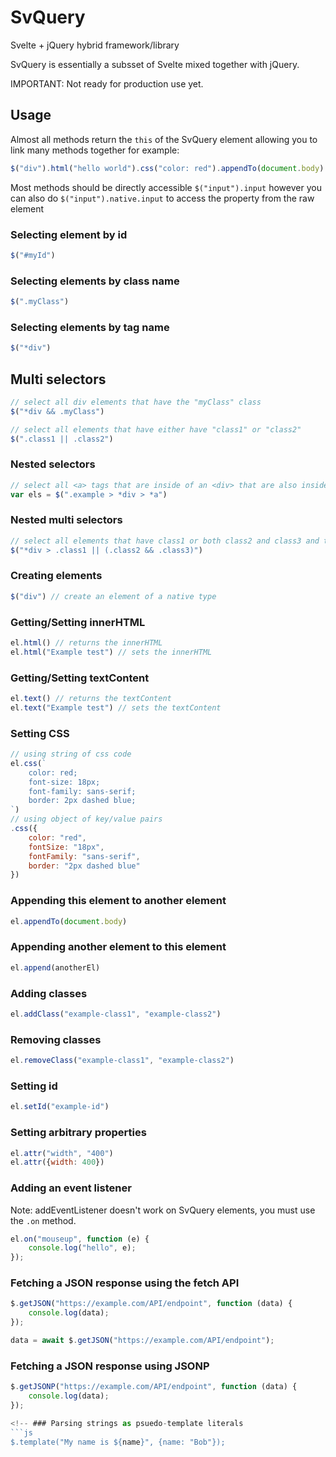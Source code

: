 # SvQuery
Svelte + jQuery hybrid framework/library

SvQuery is essentially a subsset of Svelte mixed together with jQuery.

IMPORTANT: Not ready for production use yet.

## Usage
Almost all methods return the `this` of the SvQuery element allowing you to link many methods together for example:
```js
$("div").html("hello world").css("color: red").appendTo(document.body)
```
Most methods should be directly accessible `$("input").input` however you can also do `$("input").native.input` to access the property from the raw element

### Selecting element by id
```js
$("#myId")
```
    
### Selecting elements by class name
```js
$(".myClass")
```

### Selecting elements by tag name
```js
$("*div")
```

## Multi selectors
```js
// select all div elements that have the "myClass" class
$("*div && .myClass")

// select all elements that have either have "class1" or "class2"
$(".class1 || .class2")
```

### Nested selectors
```js
// select all <a> tags that are inside of an <div> that are also inside of an element that has the "example" class
var els = $(".example > *div > *a")
```

### Nested multi selectors
```js
// select all elements that have class1 or both class2 and class3 and that are also inside of a <div> element
$("*div > .class1 || (.class2 && .class3)")
```
    
### Creating elements
```js
$("div") // create an element of a native type
```

### Getting/Setting innerHTML
```js
el.html() // returns the innerHTML
el.html("Example test") // sets the innerHTML
```

### Getting/Setting textContent
```js
el.text() // returns the textContent
el.text("Example test") // sets the textContent
```

### Setting CSS
```js
// using string of css code
el.css(`
    color: red;
    font-size: 18px;
    font-family: sans-serif;
    border: 2px dashed blue;
`)
// using object of key/value pairs
.css({
    color: "red",
    fontSize: "18px",
    fontFamily: "sans-serif",
    border: "2px dashed blue"
})
```

### Appending this element to another element
```js
el.appendTo(document.body)
```

### Appending another element to this element
```js
el.append(anotherEl)
```

### Adding classes
```js
el.addClass("example-class1", "example-class2")
```

### Removing classes
```js
el.removeClass("example-class1", "example-class2")
```

### Setting id
```js
el.setId("example-id")
```

### Setting arbitrary properties
```js
el.attr("width", "400")
el.attr({width: 400})
```

### Adding an event listener
Note: addEventListener doesn't work on SvQuery elements, you must use the `.on` method.
```js
el.on("mouseup", function (e) {
    console.log("hello", e);
});
```

### Fetching a JSON response using the fetch API
```js
$.getJSON("https://example.com/API/endpoint", function (data) {
    console.log(data);
});

data = await $.getJSON("https://example.com/API/endpoint");
```

### Fetching a JSON response using JSONP
```js
$.getJSONP("https://example.com/API/endpoint", function (data) {
    console.log(data);
});

<!-- ### Parsing strings as psuedo-template literals
```js
$.template("My name is ${name}", {name: "Bob"});
```


``` -->